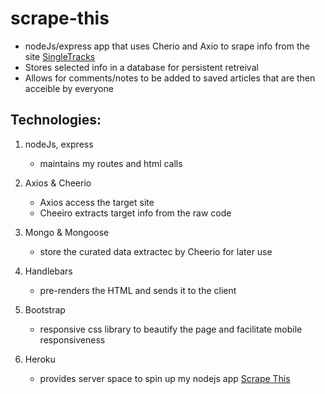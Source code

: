 # scrape-this
- nodeJs/express app that uses Cherio and Axio to srape info from the site [SingleTracks](https://www.singletracks.com/)
- Stores selected info in a database for persistent retreival
- Allows for comments/notes to be added to saved articles that are then acceible by everyone


## Technologies: 

1. nodeJs, express
    - maintains my routes and html calls
  
2. Axios & Cheerio
    - Axios access the target site
    - Cheeiro extracts target info from the raw code
  
3. Mongo & Mongoose
    - store the curated data extractec by Cheerio for later use
  
4. Handlebars
    - pre-renders the HTML and sends it to the client
  
5. Bootstrap
    - responsive css library to beautify the page and facilitate mobile responsiveness
  
6. Heroku
    - provides server space to spin up my nodejs app [Scrape This](https://scrape-this-sz.herokuapp.com/)

